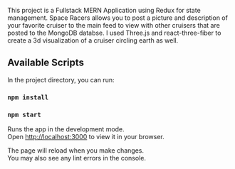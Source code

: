 This project is a Fullstack MERN Application using Redux for state management. Space Racers allows you to post a picture and description of your favorite cruiser to the main feed to view with other cruisers that are posted to the MongoDB databse. I used Three.js and react-three-fiber to create a 3d visualization of a cruiser circling earth as well.

## Available Scripts

In the project directory, you can run:

### `npm install`
### `npm start`

Runs the app in the development mode.\
Open [http://localhost:3000](http://localhost:3000) to view it in your browser.

The page will reload when you make changes.\
You may also see any lint errors in the console.

